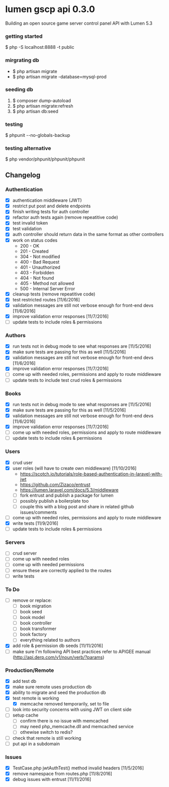 # lumen gscp api 0.3.0
Building an open source game server control panel API with Lumen 5.3

### getting started
$ php -S localhost:8888 -t public

### mirgrating db
- $ php artisan migrate
- $ php artisan migrate -database=mysql-prod

### seeding db
1. $ composer dump-autoload
2. $ php artisan migrate:refresh
3. $ php artisan db:seed

### testing
$ phpunit --no-globals-backup

### testing alternative
$ php vendor/phpunit/phpunit/phpunit

## Changelog

### Authentication
- [x] authentication middleware (JWT)
- [x] restrict put post and delete endpoints
- [x] finish writing tests for auth controller	
- [x] refactor auth tests again (remove repeatitive code)
- [x] test invalid token	
- [x] test validation
- [x] auth controller should return data in the same format as other controllers
- [x] work on status codes
	- 200 - OK
	- 201 - Created
	- 304 - Not modified
	- 400 - Bad Request
	- 401 - Unauthorized
	- 403 - Forbidden
	- 404 - Not found		
	- 405 - Method not allowed
	- 500 - Internal Server Error
- [x] cleanup tests (remove repeatitive code)
- [x] test restricted routes [11/6/2016]
- [x] validation messages are still not verbose enough for front-end devs [11/6/2016]
- [x] improve validation error responses [11/7/2016]
- [ ] update tests to include roles & permissions

### Authors
- [x] run tests not in debug mode to see what responses are [11/5/2016]
- [x] make sure tests are passing for this as well	[11/5/2016]
- [x] validation messages are still not verbose enough for front-end devs 
[11/6/2016]
- [x] improve validation error responses [11/7/2016]
- [ ] come up with needed roles, permissions and apply to route middleware
- [ ] update tests to include test crud roles & permissions

### Books
- [x] run tests not in debug mode to see what responses are [11/5/2016]
- [x] make sure tests are passing for this as well	[11/5/2016]
- [x] validation messages are still not verbose enough for front-end devs [11/6/2016]
- [x] improve validation error responses [11/7/2016]
- [ ] come up with needed roles, permissions and apply to route middleware
- [ ] update tests to include roles & permissions

### Users
- [x] crud user
- [x] user roles (will have to create own middleware) [11/10/2016]
	- https://scotch.io/tutorials/role-based-authentication-in-laravel-with-jwt
	- https://github.com/Zizaco/entrust
	- https://lumen.laravel.com/docs/5.3/middleware
	- [ ] fork entrust and publish a package for lumen
	- [ ] possibly publish a boilerplate too
	- [ ] couple this with a blog post and share in related github issues/comments
- [ ] come up with needed roles, permissions and apply to route middleware
- [x] write tests [11/9/2016]
- [ ] update tests to include roles & permissions

### Servers
- [ ] crud server
- [ ] come up with needed roles
- [ ] come up with needed permissions
- [ ] ensure these are correctly applied to the routes
- [ ] write tests

### To Do
- [ ] remove or replace:
	- [ ] book migration
	- [ ] book seed
	- [ ] book model
	- [ ] book controller
	- [ ] book transformer
	- [ ] book factory
	- [ ] everything related to authors
- [x] add role & permission db seeds [11/11/2016]
- [ ] make sure I'm following API best practices refer to APIGEE manual (http://api.derp.com/v1/noun/verb/?params)

### Production/Remote
- [x] add test db
- [x] make sure remote uses production db
- [x] ability to migrate and seed the production db
- [x] test remote is working
	- [x] memcache removed temporarily, set to file
- [ ] look into security concerns with using JWT on client side
- [ ] setup cache
	- [ ] confirm there is no issue with memcached 
	- [ ] may need php_memcache.dll and memcached service		
	- [ ] othewise switch to redis?	
- [ ] check that remote is still working
- [ ] put api in a subdomain	

### Issues
- [x] TestCase.php jwtAuthTest() method invalid headers [11/5/2016]
- [x] remove namespace from routes.php [11/8/2016]
- [x] debug issues with entrust [11/11/2016]